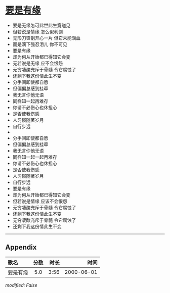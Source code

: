 # [要是有缘](https://music.163.com/song?id=27506282)

* 要是无缘怎可此世此生竟碰见
* 但若说是情缘 怎么似利剑
* 无形刀锋剖开心一片 但它未能滴血
* 而是滴下强忍泪儿 你不可见
* 要是有缘
* 却为何从开始都已得知它会变
* 无若说是无缘 应不会恨怨
* 无穷凄酸充斥于骨髓 令它腐蚀了
* 还剩下我这份情此生不变
* 分手间即使都自愿
* 但偏偏总感到挂牵
* 我无言你他无语
* 同样知一起再难存
* 你请不必伤心也休担心
* 是否使我伤感
* 人习惯随著岁月
* 自行步远
* 
* 分手间即使都自愿
* 但偏偏总感到挂牵
* 我无言你他无语
* 同样知一起一起再难存
* 你请不必伤心也休担心
* 是否使我伤感
* 人习惯随著岁月
* 自行步远
* 要是有缘
* 却为何从开始都已得知它会变
* 但若说是情缘 应该不会恨怨
* 无穷凄酸充斥于骨髓 令它腐蚀了
* 还剩下我这份情此生不变
* 无穷凄酸充斥于骨髓 令它腐蚀了
* 还剩下我这份情此生不变


---

## Appendix

|歌名|分数|时长|时间|
|:---|:---:|---:|---:|
|要是有缘|5.0|3:56|2000-06-01

*modified: False*